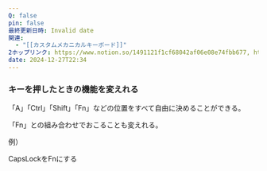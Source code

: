 ```yaml
---
Q: false
pin: false
最終更新日時: Invalid date
関連:
  - "[[カスタムメカニカルキーボード]]"
2ホップリンク: https://www.notion.so/1491121f1cf68042af06e08e74fbb677, https://www.notion.so/7f66599e8a6c4c219e9bb986436c1ed1
date: 2024-12-27T22:34
---
```

  

### キーを押したときの機能を変えれる

「A」「Ctrl」「Shift」「Fn」などの位置をすべて自由に決めることができる。

「Fn」との組み合わせでおこることも変えれる。

  

例）

CapsLockをFnにする